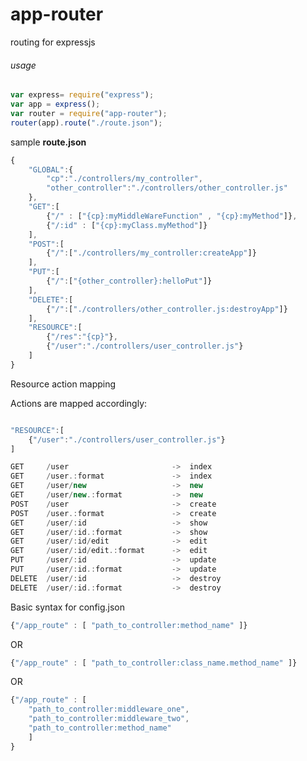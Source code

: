 app-router
==============

routing for expressjs

###### usage

```javascript
var express= require("express");
var app = express();
var router = require("app-router");
router(app).route("./route.json");

```

sample <b> route.json </b>

```javascript
{
    "GLOBAL":{
        "cp":"./controllers/my_controller",
		"other_controller":"./controllers/other_controller.js"
	},
	"GET":[
		{"/" : ["{cp}:myMiddleWareFunction" , "{cp}:myMethod"]},
		{"/:id" : ["{cp}:myClass.myMethod"]}
	],
	"POST":[
		{"/":["./controllers/my_controller:createApp"]}
	],
	"PUT":[
		{"/":["{other_controller}:helloPut"]}
	],
	"DELETE":[
		{"/":["./controllers/other_controller.js:destroyApp"]}
	],
	"RESOURCE":[
		{"/res":"{cp}"},
        {"/user":"./controllers/user_controller.js"}
	]
}

```
Resource action mapping

Actions are mapped accordingly:

```javascript

"RESOURCE":[
    {"/user":"./controllers/user_controller.js"}
]

GET     /user               		->  index
GET     /user.:format               ->  index
GET     /user/new                   ->  new
GET     /user/new.:format           ->  new
POST    /user                       ->  create
POST    /user.:format           	->  create
GET     /user/:id           		->  show
GET     /user/:id.:format       	->  show
GET     /user/:id/edit              ->  edit
GET     /user/:id/edit.:format      ->  edit
PUT     /user/:id                   ->  update
PUT     /user/:id.:format           ->  update
DELETE  /user/:id                   ->  destroy
DELETE  /user/:id.:format           ->  destroy

```
Basic syntax for config.json

```javascript
{"/app_route" : [ "path_to_controller:method_name" ]}
```
OR
```javascript
{"/app_route" : [ "path_to_controller:class_name.method_name" ]}
```
OR

```javascript
{"/app_route" : [
	"path_to_controller:middleware_one", 
	"path_to_controller:middleware_two", 
	"path_to_controller:method_name" 
	]
}
```

